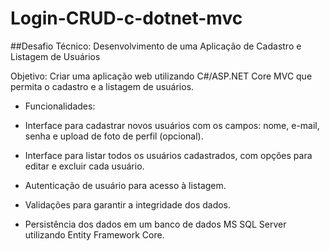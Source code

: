 # Login-CRUD-c-dotnet-mvc

##Desafio Técnico: Desenvolvimento de uma Aplicação de Cadastro e Listagem de Usuários 

Objetivo: Criar uma aplicação web utilizando C#/ASP.NET Core MVC que permita o cadastro e a listagem de usuários. 

* Funcionalidades: 

- Interface para cadastrar novos usuários com os campos: nome, e-mail, senha e upload de foto de perfil (opcional). 

- Interface para listar todos os usuários cadastrados, com opções para editar e excluir cada usuário. 

- Autenticação de usuário para acesso à listagem. 

- Validações para garantir a integridade dos dados. 

- Persistência dos dados em um banco de dados MS SQL Server utilizando Entity Framework Core. 
